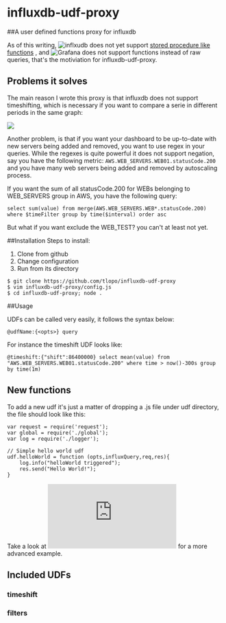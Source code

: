 # influxdb-udf-proxy

##A user defined functions proxy for influxdb

As of this writing, ![inflxudb](https://github.com/influxdb/influxdb) does not yet support [stored procedure like functions](https://github.com/influxdb/influxdb/issues/68) , and ![Grafana](https://github.com/grafana/grafana) does not support functions instead of raw queries, that's the motiviation for influxdb-udf-proxy.

## Problems it solves

The main reason I wrote this proxy is that influxdb does not support timeshifting, which is necessary if you want to compare a serie in different periods in the same graph: 

![](https://sc-cdn.scaleengine.net/i/c04a0e5a50d0074d4d7ae7b3767aafd4.png)


Another problem, is that if you want your dashboard to be up-to-date with new servers being added and removed, you want to use regex in your queries. While the regexes is quite powerful it does not support negation, say you have the following metric: `AWS.WEB_SERVERS.WEB01.statusCode.200`  and you have many web servers being added and removed by autoscaling process. 

If you want the sum of all statusCode.200 for WEBs belonging to WEB_SERVERS group in AWS, you have the following query: 

`select sum(value) from merge(AWS.WEB_SERVERS.WEB*.statusCode.200) where $timeFilter group by time($interval) order asc` 

But what if you want exclude the WEB_TEST? you can't at least not yet.

##Installation
Steps to install:

1. Clone from github
2. Change configuration 
3. Run from its directory 

```
$ git clone https://github.com/tlopo/influxdb-udf-proxy
$ vim influxdb-udf-proxy/config.js
$ cd influxdb-udf-proxy; node .
```

##Usage

UDFs can be called very easily, it follows the syntax below:

`@udfName:{<opts>} query`

For instance the timeshift UDF looks like:

```
@timeshift:{"shift":86400000} select mean(value) from "AWS.WEB_SERVERS.WEB01.statusCode.200" where time > now()-300s group by time(1m)
```

## New functions

To add a new udf it's just a matter of dropping a .js file under udf directory, the file should look like this:

```
var request = require('request');
var global = require('./global');
var log = require('./logger');

// Simple hello world udf
udf.helloWorld = function (opts,influxQuery,req,res){
	log.info("helloWorld triggered");
	res.send("Hello World!");
}
```

Take a look at ![timeshift.js](https://github.com/tlopo/influxdb-udf-proxy/blob/master/udf/timeshift.js) for a more advanced example.


## Included UDFs

### timeshift

### filters





















